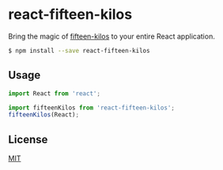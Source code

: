 # react-fifteen-kilos

Bring the magic of [fifteen-kilos](https://github.com/mxstbr/fifteen-kilos) to your entire React application.

```bash
$ npm install --save react-fifteen-kilos
```

## Usage

```js
import React from 'react';

import fifteenKilos from 'react-fifteen-kilos';
fifteenKilos(React);
```

## License

[MIT](https://markdalgleish.mit-license.org/)
